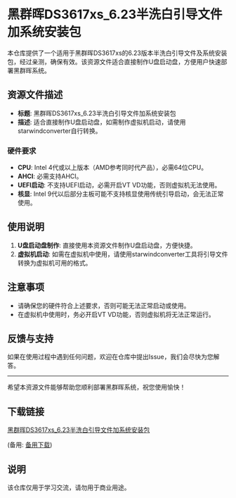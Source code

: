 # 黑群晖DS3617xs_6.23半洗白引导文件加系统安装包

本仓库提供了一个适用于黑群晖DS3617xs的6.23版本半洗白引导文件及系统安装包，经过亲测，确保有效。该资源文件适合直接制作U盘启动盘，方便用户快速部署黑群晖系统。

## 资源文件描述

- **标题**: 黑群晖DS3617xs_6.23半洗白引导文件加系统安装包
- **描述**: 适合直接制作U盘启动盘，如需制作虚拟机启动，请使用starwindconverter自行转换。

### 硬件要求

- **CPU**: Intel 4代或以上版本（AMD参考同时代产品），必需64位CPU。
- **AHCI**: 必需支持AHCI。
- **UEFI启动**: 不支持UEFI启动，必需开启VT VD功能，否则虚拟机无法使用。
- **核显**: Intel 9代以后部分主板可能不支持核显使用传统引导启动，会无法正常使用。

## 使用说明

1. **U盘启动盘制作**: 直接使用本资源文件制作U盘启动盘，方便快捷。
2. **虚拟机启动**: 如需在虚拟机中使用，请使用starwindconverter工具将引导文件转换为虚拟机可用的格式。

## 注意事项

- 请确保您的硬件符合上述要求，否则可能无法正常启动或使用。
- 在虚拟机中使用时，务必开启VT VD功能，否则虚拟机将无法正常运行。

## 反馈与支持

如果在使用过程中遇到任何问题，欢迎在仓库中提出Issue，我们会尽快为您解答。

---

希望本资源文件能够帮助您顺利部署黑群晖系统，祝您使用愉快！

## 下载链接
[黑群晖DS3617xs_6.23半洗白引导文件加系统安装包](https://pan.quark.cn/s/1172aadc48b5) 

(备用: [备用下载](https://pan.baidu.com/s/1-pzhMSMDoiBS8lbzYQz2oQ?pwd=1234))

## 说明

该仓库仅用于学习交流，请勿用于商业用途。

